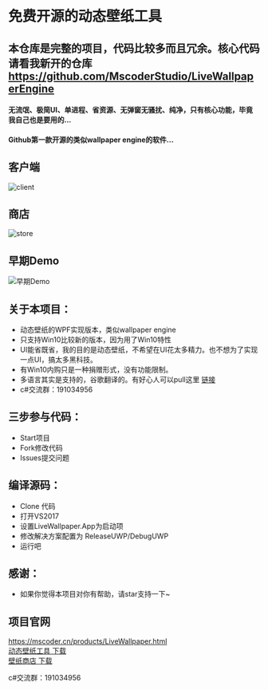 # 免费开源的动态壁纸工具
## 本仓库是完整的项目，代码比较多而且冗余。核心代码请看我新开的仓库 https://github.com/MscoderStudio/LiveWallpaperEngine

#### 无流氓、极简UI、单进程、省资源、无弹窗无骚扰、纯净，只有核心功能，毕竟我自己也是要用的...
#### Github第一款开源的类似wallpaper engine的软件...
 

## 客户端
![client](https://github.com/WallpaperTools/WallpaperTool/blob/master/screenshots/client.png)
## 商店
![store](https://github.com/WallpaperTools/WallpaperTool/blob/master/screenshots/store.png)
## 早期Demo
![早期Demo](https://github.com/WallpaperTools/WallpaperTool/blob/master/screenshots/example.gif)

## 关于本项目：
  * 动态壁纸的WPF实现版本，类似wallpaper engine
  * 只支持Win10比较新的版本，因为用了Win10特性
  * UI能省既省，我的目的是动态壁纸，不希望在UI花太多精力。也不想为了实现一点UI，搞太多黑科技。
  * 有Win10内购只是一种捐赠形式，没有功能限制。
  * 多语言其实是支持的，谷歌翻译的。有好心人可以pull这里  [链接](https://github.com/MscoderStudio/LiveWallpaper/blob/master/LiveWallpaper/Res/Languages/en.json)
  * c#交流群：191034956
        
## 三步参与代码：
  * Start项目
  * Fork修改代码
  * Issues提交问题

## 编译源码：
  * Clone 代码
  * 打开VS2017
  * 设置LiveWallpaper.App为启动项
  * 修改解决方案配置为 ReleaseUWP/DebugUWP
  * 运行吧

## 感谢：
  * 如果你觉得本项目对你有帮助，请star支持一下~

## 项目官网
https://mscoder.cn/products/LiveWallpaper.html  
[动态壁纸工具 下载](https://www.microsoft.com/store/apps/9MV8GK87MZ05)  
[壁纸商店 下载](https://www.microsoft.com/store/apps/9PNN27P9SS38)  

c#交流群：191034956
